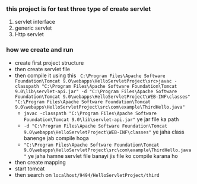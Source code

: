 ### this project is for test three type of create servlet 
1. servlet interface
2. generic servlet
3. Http servlet
   
### how we create and run 
* create first project structure
* then create servlet file 
* then compile it using this `
C:\Program Files\Apache Software Foundation\Tomcat 9.0\webapps\HelloServletProject\src>javac -classpath "C:\Program Files\Apache Software Foundation\Tomcat 9.0\lib\servlet-api.jar" -d "C:\Program Files\Apache Software Foundation\Tomcat 9.0\webapps\HelloServletProject\WEB-INF\classes" "C:\Program Files\Apache Software Foundation\Tomcat 9.0\webapps\HelloServletProject\src\com\example\ThirdHello.java"`
    * `javac -classpath "C:\Program Files\Apache Software Foundation\Tomcat 9.0\lib\servlet-api.jar"` ye jar file ka path
    * `-d "C:\Program Files\Apache Software Foundation\Tomcat 9.0\webapps\HelloServletProject\WEB-INF\classes"` ye jaha class banenge jab compile hoga
    * `"C:\Program Files\Apache Software Foundation\Tomcat 9.0\webapps\HelloServletProject\src\com\example\ThirdHello.java"` ye jaha hamne servlet file banayi jis file ko compile karana ho
* then create mapping 
* start tomcat 
* then search on `localhost/9494/HelloServletProject/third` 